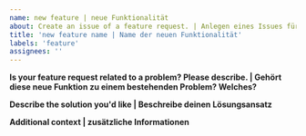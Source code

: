 ```yaml
---
name: new feature | neue Funktionalität
about: Create an issue of a feature request. | Anlegen eines Issues für eine neue Funktionalität.
title: 'new feature name | Name der neuen Funktionalität'
labels: 'feature'
assignees: ''
---
```


**Is your feature request related to a problem? Please describe. | Gehört diese neue Funktion zu einem bestehenden Problem? Welches?**
<!-- A clear and concise description of what the problem is. Ex. I'm always frustrated when [...] | Eine Beschreibung des Problems. Z.B. ich bin immer genervt davon wenn []...] -->
**Describe the solution you'd like | Beschreibe deinen Lösungsansatz**
<!-- A clear and concise description of what you want to happen. Beschreibung der Erwartung wie es zu funktionieren hat. -->

**Additional context | zusätzliche Informationen**
<!-- Add any other context or screenshots about the feature request here. --> 
